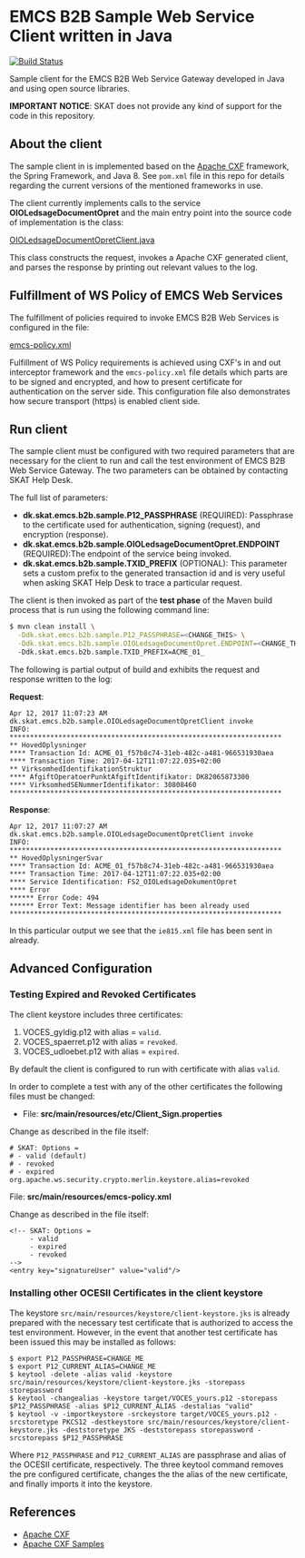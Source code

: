 # EMCS B2B Sample Web Service Client written in Java

[![Build Status](https://travis-ci.com/skat/emcs-b2b-ws-sample-client-java.svg?token=pXpLRS1qCgHe3KVdbFyA&branch=master)](https://travis-ci.com/skat/emcs-b2b-ws-sample-client-java)

Sample client for the EMCS B2B Web Service Gateway developed in Java and using open source libraries.

**IMPORTANT NOTICE**: SKAT does not provide any kind of support for the code in this repository.

## About the client

The sample client in is implemented based on the [Apache CXF](http://cxf.apache.org/) framework,
the Spring Framework, and Java 8. See `pom.xml` file in this repo for details regarding 
the current versions of the mentioned frameworks in use.
 
The client currently implements calls to the service **OIOLedsageDocumentOpret** and the main entry
point into the source code of implementation is the class:

[OIOLedsageDocumentOpretClient.java](src/main/java/dk/skat/emcs/b2b/sample/OIOLedsageDocumentOpretClient.java)

This class constructs the request, invokes a Apache CXF generated client, and parses the response
by printing out relevant values to the log.

## Fulfillment of WS Policy of EMCS Web Services

The fulfillment of policies required to invoke EMCS B2B Web Services is configured in the file:

[emcs-policy.xml](src/main/resources/emcs-policy.xml)

Fulfillment of WS Policy requirements is achieved using CXF's in and out interceptor framework and 
the `emcs-policy.xml` file details which parts are to be signed and encrypted, and how to present 
certificate for authentication on the server side. This configuration file also demonstrates how
secure transport (https) is enabled client side.
 
## Run client

The sample client must be configured with two required parameters that are necessary for the client to run and
call the test environment of EMCS B2B Web Service Gateway. The two parameters can be obtained by contacting 
SKAT Help Desk.

The full list of parameters:

* **dk.skat.emcs.b2b.sample.P12_PASSPHRASE** (REQUIRED): Passphrase to the certificate used for authentication, signing (request), and encryption (response).
* **dk.skat.emcs.b2b.sample.OIOLedsageDocumentOpret.ENDPOINT** (REQUIRED):The endpoint of the service being invoked.
* **dk.skat.emcs.b2b.sample.TXID_PREFIX** (OPTIONAL): This parameter sets a custom prefix to the generated transaction id and is very useful when asking SKAT Help Desk to trace a particular request.

The client is then invoked as part of the **test phase** of the Maven build process that is run using the following
command line:

```sh
$ mvn clean install \
  -Ddk.skat.emcs.b2b.sample.P12_PASSPHRASE=<CHANGE_THIS> \
  -Ddk.skat.emcs.b2b.sample.OIOLedsageDocumentOpret.ENDPOINT=<CHANGE_THIS>
  -Ddk.skat.emcs.b2b.sample.TXID_PREFIX=ACME_01_
```

The following is partial output of build and exhibits the request and response written
to the log:

**Request**:
```
Apr 12, 2017 11:07:23 AM dk.skat.emcs.b2b.sample.OIOLedsageDocumentOpretClient invoke
INFO: 
*******************************************************************
** HovedOplysninger
**** Transaction Id: ACME_01_f57b8c74-31eb-482c-a481-966531930aea
**** Transaction Time: 2017-04-12T11:07:22.035+02:00
** VirksomhedIdentifikationStruktur
**** AfgiftOperatoerPunktAfgiftIdentifikator: DK82065873300
**** VirksomhedSENummerIdentifikator: 30808460
*******************************************************************
```

**Response**:
```
Apr 12, 2017 11:07:27 AM dk.skat.emcs.b2b.sample.OIOLedsageDocumentOpretClient invoke
INFO: 
*******************************************************************
** HovedOplysningerSvar
**** Transaction Id: ACME_01_f57b8c74-31eb-482c-a481-966531930aea
**** Transaction Time: 2017-04-12T11:07:22.035+02:00
**** Service Identification: FS2_OIOLedsageDokumentOpret
**** Error
****** Error Code: 494
****** Error Text: Message identifier has been already used
*******************************************************************
```

In this particular output we see that the `ie815.xml` file has been sent in already.

## Advanced Configuration

### Testing Expired and Revoked Certificates

The client keystore includes three certificates:

1. VOCES_gyldig.p12 with alias = `valid`.
2. VOCES_spaerret.p12 with alias = `revoked`.
3. VOCES_udloebet.p12 with alias = `expired`.

By default the client is configured to run with certificate with alias `valid`.

In order to complete a test with any of the other certificates the following files must be
changed:

* File: **src/main/resources/etc/Client_Sign.properties**

Change as described in the file itself:

```
# SKAT: Options =
# - valid (default)
# - revoked
# - expired
org.apache.ws.security.crypto.merlin.keystore.alias=revoked
```

File: **src/main/resources/emcs-policy.xml**

Change as described in the file itself:

```
<!-- SKAT: Options =
     - valid
     - expired
     - revoked
-->
<entry key="signatureUser" value="valid"/>
```

### Installing other OCESII Certificates in the client keystore

The keystore `src/main/resources/keystore/client-keystore.jks` is already prepared with the
necessary test certificate that is authorized to access the test environment. However, in the
event that another test certificate has been issued this may be installed as follows:

```
$ export P12_PASSPHRASE=CHANGE_ME
$ export P12_CURRENT_ALIAS=CHANGE_ME
$ keytool -delete -alias valid -keystore src/main/resources/keystore/client-keystore.jks -storepass storepassword
$ keytool -changealias -keystore target/VOCES_yours.p12 -storepass $P12_PASSPHRASE -alias $P12_CURRENT_ALIAS -destalias "valid"
$ keytool -v -importkeystore -srckeystore target/VOCES_yours.p12 -srcstoretype PKCS12 -destkeystore src/main/resources/keystore/client-keystore.jks -deststoretype JKS -deststorepass storepassword -srcstorepass $P12_PASSPHRASE
```

Where `P12_PASSPHRASE` and `P12_CURRENT_ALIAS` are passphrase and alias of the OCESII certificate,
respectively. The three keytool command removes the pre configured certificate, changes the the alias
of the new certificate, and finally imports it into the keystore.

## References

* [Apache CXF](http://cxf.apache.org/)
* [Apache CXF Samples](https://github.com/apache/cxf/tree/master/distribution/src/main/release/samples)
